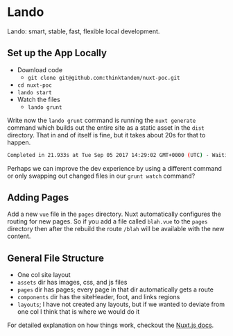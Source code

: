 Lando
=====

Lando: smart, stable, fast, flexible local development.

Set up the App Locally
----------------------

* Download code
  * `git clone git@github.com:thinktandem/nuxt-poc.git`
* `cd nuxt-poc`
* `lando start`
* Watch the files
  * `lando grunt`

Write now the `lando grunt` command is running the `nuxt generate` command which
builds out the entire site as a static asset in the `dist` directory.  That in and
of itself is fine, but it takes about 20s for that to happen.

```bash
Completed in 21.933s at Tue Sep 05 2017 14:29:02 GMT+0000 (UTC) - Waiting...
```

Perhaps we can improve the dev experience by using a different command or only
swapping out changed files in our `grunt watch` command?

Adding Pages
------------

Add a new `vue` file in the `pages` directory.  Nuxt automatically configures
the routing for new pages.  So if you add a file called `blah.vue` to the `pages`
directory then after the rebuild the route `/blah` will be available with the
new content.

 
General File Structure
----------------------

* One col site layout
* `assets` dir has images, css, and js files
* `pages` dir has pages; every page in that dir automatically gets a route
* `components` dir has the siteHeader, foot, and links regions
* `layouts`; I have not created any layouts, but if we wanted to deviate from one col I think that is where we would do it

For detailed explanation on how things work, checkout the [Nuxt.js docs](https://github.com/nuxt/nuxt.js).
